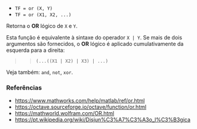 - `TF = or (X, Y)`
- `TF = or (X1, X2, ...)`

Retorna o **OR** lógico de `X` e `Y`.

Esta função é equivalente à sintaxe do operador `X | Y`. Se mais de dois
argumentos são fornecidos, o **OR** lógico é aplicado cumulativamente da
esquerda para a direita:

> > `(...((X1 | X2) | X3) | ...)`

Veja também: `and`, `not`, `xor`.

### Referências

- https://www.mathworks.com/help/matlab/ref/or.html
- https://octave.sourceforge.io/octave/function/or.html
- https://mathworld.wolfram.com/OR.html
- https://pt.wikipedia.org/wiki/Disjun%C3%A7%C3%A3o_l%C3%B3gica
